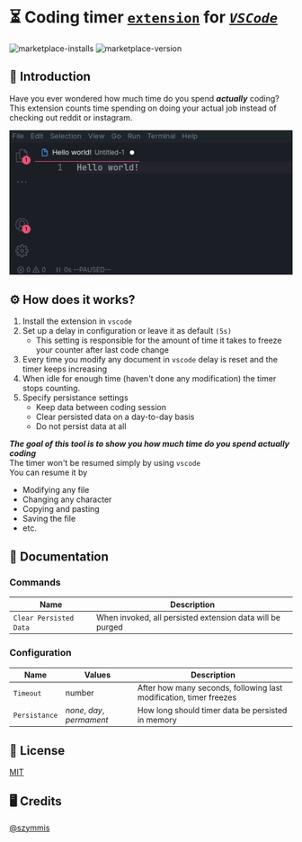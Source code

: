 # ⏳ Coding timer [`extension`](https://marketplace.visualstudio.com/items?itemName=szymmis.coding-timer) for [_`VSCode`_](https://github.com/microsoft/vscode)

![marketplace-installs](https://img.shields.io/visual-studio-marketplace/i/szymmis.coding-timer)
![marketplace-version](https://img.shields.io/visual-studio-marketplace/v/szymmis.coding-timer)

## 💬 Introduction

Have you ever wondered how much time do you spend **_actually_** coding?\
This extension counts time spending on doing your actual job instead of checking out reddit or instagram.

![Extension preview](./misc/video.gif)

## ⚙️ How does it works?

1. Install the extension in `vscode`
2. Set up a delay in configuration or leave it as default `(5s)`
   - This setting is responsible for the amount of time it takes to freeze your counter after last code change
3. Every time you modify any document in `vscode` delay is reset and the timer keeps increasing
4. When idle for enough time (haven't done any modification) the timer stops counting.
5. Specify persistance settings
   - Keep data between coding session
   - Clear persisted data on a day-to-day basis
   - Do not persist data at all

**_The goal of this tool is to show you how much time do you spend actually coding_** \
 The timer won't be resumed simply by using `vscode`\
You can resume it by

- Modifying any file
- Changing any character
- Copying and pasting
- Saving the file
- etc.

## 📝 Documentation

### Commands

| Name                   | Description                                               |
| ---------------------- | --------------------------------------------------------- |
| `Clear Persisted Data` | When invoked, all persisted extension data will be purged |

### Configuration

| Name          | Values                     | Description                                                        |
| ------------- | -------------------------- | ------------------------------------------------------------------ |
| `Timeout`     | number                     | After how many seconds, following last modification, timer freezes |
| `Persistance` | _none_, _day_, _permament_ | How long should timer data be persisted in memory                  |

## 🏦 License

[MIT](./LICENSE)

## 🖥️ Credits

[@szymmis](https://github.com/szymmis)
